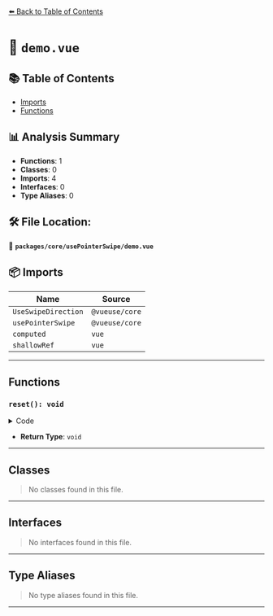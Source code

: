 [⬅️ Back to Table of Contents](../../../index.md)

# 📄 `demo.vue`

## 📚 Table of Contents

- [Imports](#imports)
- [Functions](#functions)

## 📊 Analysis Summary

- **Functions**: 1
- **Classes**: 0
- **Imports**: 4
- **Interfaces**: 0
- **Type Aliases**: 0

## 🛠️ File Location:
📂 **`packages/core/usePointerSwipe/demo.vue`**

## 📦 Imports

| Name | Source |
|------|--------|
| `UseSwipeDirection` | `@vueuse/core` |
| `usePointerSwipe` | `@vueuse/core` |
| `computed` | `vue` |
| `shallowRef` | `vue` |


---

## Functions

### `reset(): void`

<details><summary>Code</summary>

```ts
function reset() {
  left.value = '0'
  opacity.value = 1
}
```
</details>

- **Return Type**: `void`

---

## Classes

> No classes found in this file.


---

## Interfaces

> No interfaces found in this file.


---

## Type Aliases

> No type aliases found in this file.


---